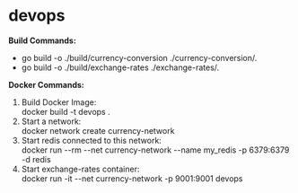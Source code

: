 # devops

**Build Commands:**
- go build -o ./build/currency-conversion ./currency-conversion/.
- go build -o ./build/exchange-rates ./exchange-rates/.



**Docker Commands:**
1. Build Docker Image:  
        docker build -t devops .
2. Start a network:  
        docker network create currency-network
3. Start redis connected to this network:  
        docker run --rm --net currency-network --name my_redis  -p 6379:6379 -d redis
4. Start exchange-rates container:  
        docker run -it --net currency-network  -p 9001:9001  devops


